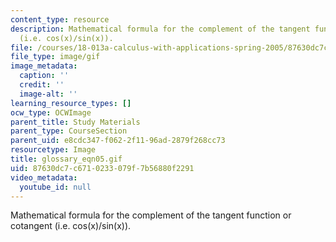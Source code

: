 ```yaml
---
content_type: resource
description: Mathematical formula for the complement of the tangent function or cotangent
  (i.e. cos(x)/sin(x)).
file: /courses/18-013a-calculus-with-applications-spring-2005/87630dc7c6710233079f7b56880f2291_glossary_eqn05.gif
file_type: image/gif
image_metadata:
  caption: ''
  credit: ''
  image-alt: ''
learning_resource_types: []
ocw_type: OCWImage
parent_title: Study Materials
parent_type: CourseSection
parent_uid: e8cdc347-f062-2f11-96ad-2879f268cc73
resourcetype: Image
title: glossary_eqn05.gif
uid: 87630dc7-c671-0233-079f-7b56880f2291
video_metadata:
  youtube_id: null
---
```

Mathematical formula for the complement of the tangent function or cotangent (i.e. cos(x)/sin(x)).

